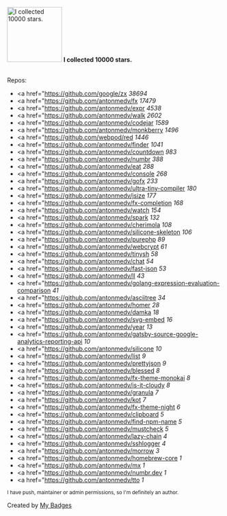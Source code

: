 <img src="https://github.com/my-badges/my-badges/blob/master/src/all-badges/stars/stars-10000.png?raw=true" alt="I collected 10000 stars." title="I collected 10000 stars." width="128">
<strong>I collected 10000 stars.</strong>
<br><br>

Repos:
* <a href="https://github.com/google/zx     <i>38694</i></a>
* <a href="https://github.com/antonmedv/fx     <i>17479</i></a>
* <a href="https://github.com/antonmedv/expr     <i>4538</i></a>
* <a href="https://github.com/antonmedv/walk     <i>2602</i></a>
* <a href="https://github.com/antonmedv/codejar     <i>1589</i></a>
* <a href="https://github.com/antonmedv/monkberry     <i>1496</i></a>
* <a href="https://github.com/webpod/red     <i>1446</i></a>
* <a href="https://github.com/antonmedv/finder     <i>1041</i></a>
* <a href="https://github.com/antonmedv/countdown     <i>983</i></a>
* <a href="https://github.com/antonmedv/numbr     <i>388</i></a>
* <a href="https://github.com/antonmedv/eat     <i>288</i></a>
* <a href="https://github.com/antonmedv/console     <i>268</i></a>
* <a href="https://github.com/antonmedv/gofx     <i>233</i></a>
* <a href="https://github.com/antonmedv/ultra-tiny-compiler     <i>180</i></a>
* <a href="https://github.com/antonmedv/jsize     <i>177</i></a>
* <a href="https://github.com/antonmedv/fx-completion     <i>168</i></a>
* <a href="https://github.com/antonmedv/watch     <i>154</i></a>
* <a href="https://github.com/antonmedv/spark     <i>132</i></a>
* <a href="https://github.com/antonmedv/cherimola     <i>108</i></a>
* <a href="https://github.com/antonmedv/silicone-skeleton     <i>106</i></a>
* <a href="https://github.com/antonmedv/purephp     <i>89</i></a>
* <a href="https://github.com/antonmedv/webcrypt     <i>61</i></a>
* <a href="https://github.com/antonmedv/tinysh     <i>58</i></a>
* <a href="https://github.com/antonmedv/chat     <i>54</i></a>
* <a href="https://github.com/antonmedv/fast-json     <i>53</i></a>
* <a href="https://github.com/antonmedv/ll     <i>43</i></a>
* <a href="https://github.com/antonmedv/golang-expression-evaluation-comparison     <i>41</i></a>
* <a href="https://github.com/antonmedv/asciitree     <i>34</i></a>
* <a href="https://github.com/antonmedv/homer     <i>28</i></a>
* <a href="https://github.com/antonmedv/damka     <i>18</i></a>
* <a href="https://github.com/antonmedv/svg-embed     <i>16</i></a>
* <a href="https://github.com/antonmedv/year     <i>13</i></a>
* <a href="https://github.com/antonmedv/gatsby-source-google-analytics-reporting-api     <i>10</i></a>
* <a href="https://github.com/antonmedv/silicone     <i>10</i></a>
* <a href="https://github.com/antonmedv/list     <i>9</i></a>
* <a href="https://github.com/antonmedv/prettyjson     <i>9</i></a>
* <a href="https://github.com/antonmedv/blessed     <i>8</i></a>
* <a href="https://github.com/antonmedv/fx-theme-monokai     <i>8</i></a>
* <a href="https://github.com/antonmedv/is-it-cloudy     <i>8</i></a>
* <a href="https://github.com/antonmedv/granula     <i>7</i></a>
* <a href="https://github.com/antonmedv/kot     <i>7</i></a>
* <a href="https://github.com/antonmedv/fx-theme-night     <i>6</i></a>
* <a href="https://github.com/antonmedv/clipboard     <i>5</i></a>
* <a href="https://github.com/antonmedv/find-npm-name     <i>5</i></a>
* <a href="https://github.com/antonmedv/mustcheck     <i>5</i></a>
* <a href="https://github.com/antonmedv/lazy-chain     <i>4</i></a>
* <a href="https://github.com/antonmedv/sshlogger     <i>4</i></a>
* <a href="https://github.com/antonmedv/morrow     <i>3</i></a>
* <a href="https://github.com/antonmedv/homebrew-core     <i>1</i></a>
* <a href="https://github.com/antonmedv/mx     <i>1</i></a>
* <a href="https://github.com/antonmedv/numbr.dev     <i>1</i></a>
* <a href="https://github.com/antonmedv/tto     <i>1</i></a>

<sup>I have push, maintainer or admin permissions, so I'm definitely an author.<sup>



Created by <a href="https://github.com/my-badges/my-badges">My Badges</a>